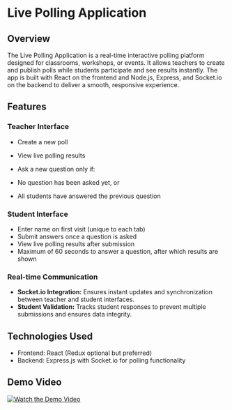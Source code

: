 # Live Polling Application

## Overview

The Live Polling Application is a real-time interactive polling platform designed for classrooms, workshops, or events. It allows teachers to create and publish polls while students participate and see results instantly. The app is built with React on the frontend and Node.js, Express, and Socket.io on the backend to deliver a smooth, responsive experience.

## Features

### Teacher Interface
- Create a new poll
- View live polling results
- Ask a new question only if:


- No question has been asked yet, or
- All students have answered the previous question


### Student Interface

- Enter name on first visit (unique to each tab)
- Submit answers once a question is asked
- View live polling results after submission
- Maximum of 60 seconds to answer a question, after which results are shown


### Real-time Communication
- **Socket.io Integration:** Ensures instant updates and synchronization between teacher and student interfaces.
- **Student Validation:** Tracks student responses to prevent multiple submissions and ensures data integrity.

## Technologies Used
- Frontend: React (Redux optional but preferred)
- Backend: Express.js with Socket.io for polling functionality
## Demo Video

[![Watch the Demo Video](https://img.shields.io/badge/▶️%20Watch%20Demo-blue?style=for-the-badge)](https://www.loom.com/share/1a5f578d46f34afdb6d68525c03500f0?sid=a8023533-acc9-42e6-a9f1-dac59adc36b6)
